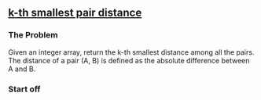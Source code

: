 ## [k-th smallest pair distance](https://leetcode.com/problems/find-k-th-smallest-pair-distance/description/)

### **The Problem**
Given an integer array, return the k-th smallest distance among all the pairs. 
The distance of a pair (A, B) is defined as the absolute difference between A and B.

### Start off

